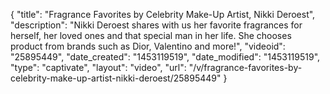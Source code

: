 {
    "title": "Fragrance Favorites by Celebrity Make-Up Artist, Nikki Deroest",
    "description": "Nikki Deroest shares with us her favorite fragrances for herself, her loved ones and that special man in her life. She chooses product from  brands such as Dior, Valentino and more!",
    "videoid": "25895449",
    "date_created": "1453119519",
    "date_modified": "1453119519",
    "type": "captivate",
    "layout": "video",
    "url": "\/v\/fragrance-favorites-by-celebrity-make-up-artist-nikki-deroest\/25895449"
}